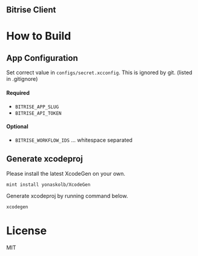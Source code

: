 Bitrise Client
---

# How to Build
## App Configuration

Set correct value in `configs/secret.xcconfig`.
This is ignored by git. (listed in .gitignore)

#### Required

- `BITRISE_APP_SLUG`
- `BITRISE_API_TOKEN`

#### Optional

- `BITRISE_WORKFLOW_IDS` ... whitespace separated

## Generate xcodeproj

Please install the latest XcodeGen on your own.
```
mint install yonaskolb/XcodeGen
```

Generate xcodeproj by running command below.
```
xcodegen
```

# License
MIT
